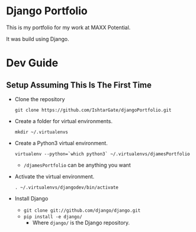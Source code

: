 # Django Portfolio

This is my portfolio for my work at MAXX Potential.

It was build using Django.

# Dev Guide

## Setup Assuming This Is The First Time

- Clone the repository
    
    `git clone https://github.com/IshtarGate/djangoPortfolio.git`

- Create a folder for virtual environments.

    `mkdir ~/.virtualenvs`
- Create a Python3 virtual environment.
    ```
    virtualenv --python=`which python3` ~/.virtualenvs/djamesPortfolio
    ```
    - `/djamesPortfolio` can be anything you want
- Activate the virtual environment.
    
    `. ~/.virtualenvs/djangodev/bin/activate`

- Install Django
    - `git clone git://github.com/django/django.git`
    - `pip install -e django/`
        - Where `django/` is the Django repository.
